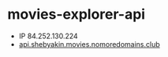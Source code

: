 # movies-explorer-api

* IP 84.252.130.224
* [api.shebyakin.movies.nomoredomains.club](api.shebyakin.movies.nomoredomains.club)
